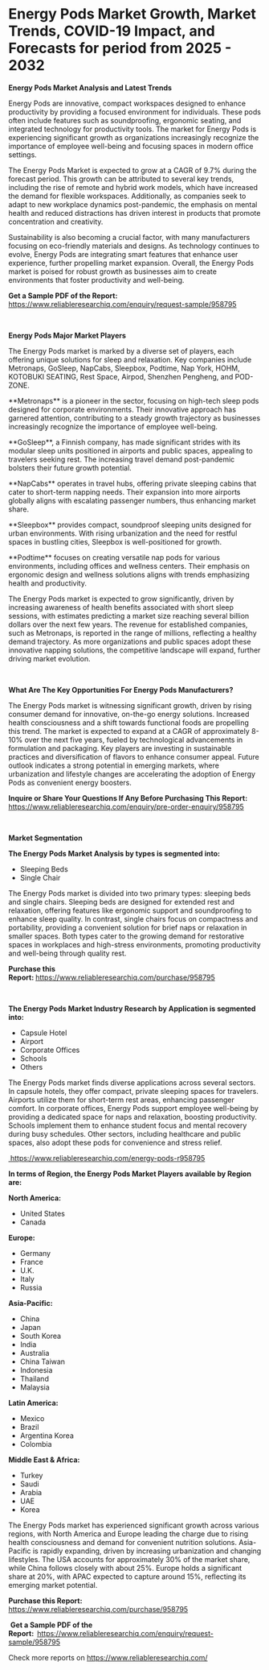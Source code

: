 <p><h1>Energy Pods Market Growth, Market Trends, COVID-19 Impact, and Forecasts for period from 2025 - 2032</h1></p><p><strong>Energy Pods Market Analysis and Latest Trends</strong></p>
<p><p>Energy Pods are innovative, compact workspaces designed to enhance productivity by providing a focused environment for individuals. These pods often include features such as soundproofing, ergonomic seating, and integrated technology for productivity tools. The market for Energy Pods is experiencing significant growth as organizations increasingly recognize the importance of employee well-being and focusing spaces in modern office settings.</p><p>The Energy Pods Market is expected to grow at a CAGR of 9.7% during the forecast period. This growth can be attributed to several key trends, including the rise of remote and hybrid work models, which have increased the demand for flexible workspaces. Additionally, as companies seek to adapt to new workplace dynamics post-pandemic, the emphasis on mental health and reduced distractions has driven interest in products that promote concentration and creativity.</p><p>Sustainability is also becoming a crucial factor, with many manufacturers focusing on eco-friendly materials and designs. As technology continues to evolve, Energy Pods are integrating smart features that enhance user experience, further propelling market expansion. Overall, the Energy Pods market is poised for robust growth as businesses aim to create environments that foster productivity and well-being.</p></p>
<p><strong>Get a Sample PDF of the Report:&nbsp;</strong> <a href="https://www.reliableresearchiq.com/enquiry/request-sample/958795?utm_campaign=3073&utm_medium=2&utm_source=Github&utm_content=ia&utm_term=10042025&utm_id=energy-pods">https://www.reliableresearchiq.com/enquiry/request-sample/958795</a></p>
<p>&nbsp;</p>
<p><strong>Energy Pods Major Market Players</strong></p>
<p><p>The Energy Pods market is marked by a diverse set of players, each offering unique solutions for sleep and relaxation. Key companies include Metronaps, GoSleep, NapCabs, Sleepbox, Podtime, Nap York, HOHM, KOTOBUKI SEATING, Rest Space, Airpod, Shenzhen Pengheng, and POD-ZONE.</p><p>**Metronaps** is a pioneer in the sector, focusing on high-tech sleep pods designed for corporate environments. Their innovative approach has garnered attention, contributing to a steady growth trajectory as businesses increasingly recognize the importance of employee well-being.</p><p>**GoSleep**, a Finnish company, has made significant strides with its modular sleep units positioned in airports and public spaces, appealing to travelers seeking rest. The increasing travel demand post-pandemic bolsters their future growth potential.</p><p>**NapCabs** operates in travel hubs, offering private sleeping cabins that cater to short-term napping needs. Their expansion into more airports globally aligns with escalating passenger numbers, thus enhancing market share.</p><p>**Sleepbox** provides compact, soundproof sleeping units designed for urban environments. With rising urbanization and the need for restful spaces in bustling cities, Sleepbox is well-positioned for growth.</p><p>**Podtime** focuses on creating versatile nap pods for various environments, including offices and wellness centers. Their emphasis on ergonomic design and wellness solutions aligns with trends emphasizing health and productivity.</p><p>The Energy Pods market is expected to grow significantly, driven by increasing awareness of health benefits associated with short sleep sessions, with estimates predicting a market size reaching several billion dollars over the next few years. The revenue for established companies, such as Metronaps, is reported in the range of millions, reflecting a healthy demand trajectory. As more organizations and public spaces adopt these innovative napping solutions, the competitive landscape will expand, further driving market evolution.</p></p>
<p>&nbsp;</p>
<p><strong>What Are The Key Opportunities For Energy Pods Manufacturers?</strong></p>
<p><p>The Energy Pods market is witnessing significant growth, driven by rising consumer demand for innovative, on-the-go energy solutions. Increased health consciousness and a shift towards functional foods are propelling this trend. The market is expected to expand at a CAGR of approximately 8-10% over the next five years, fueled by technological advancements in formulation and packaging. Key players are investing in sustainable practices and diversification of flavors to enhance consumer appeal. Future outlook indicates a strong potential in emerging markets, where urbanization and lifestyle changes are accelerating the adoption of Energy Pods as convenient energy boosters.</p></p>
<p><strong>Inquire or Share Your Questions If Any Before Purchasing This Report:</strong> <a href="https://www.reliableresearchiq.com/enquiry/pre-order-enquiry/958795?utm_campaign=3073&utm_medium=2&utm_source=Github&utm_content=ia&utm_term=10042025&utm_id=energy-pods">https://www.reliableresearchiq.com/enquiry/pre-order-enquiry/958795</a></p>
<p>&nbsp;</p>
<p><strong>Market Segmentation</strong></p>
<p><strong>The Energy Pods Market Analysis by types is segmented into:</strong></p>
<p><ul><li>Sleeping Beds</li><li>Single Chair</li></ul></p>
<p><p>The Energy Pods market is divided into two primary types: sleeping beds and single chairs. Sleeping beds are designed for extended rest and relaxation, offering features like ergonomic support and soundproofing to enhance sleep quality. In contrast, single chairs focus on compactness and portability, providing a convenient solution for brief naps or relaxation in smaller spaces. Both types cater to the growing demand for restorative spaces in workplaces and high-stress environments, promoting productivity and well-being through quality rest.</p></p>
<p><strong>Purchase this Report:&nbsp;</strong><a href="https://www.reliableresearchiq.com/purchase/958795?utm_campaign=3073&utm_medium=2&utm_source=Github&utm_content=ia&utm_term=10042025&utm_id=energy-pods">https://www.reliableresearchiq.com/purchase/958795</a></p>
<p>&nbsp;</p>
<p><strong>The Energy Pods Market Industry Research by Application is segmented into:</strong></p>
<p><ul><li>Capsule Hotel</li><li>Airport</li><li>Corporate Offices</li><li>Schools</li><li>Others</li></ul></p>
<p><p>The Energy Pods market finds diverse applications across several sectors. In capsule hotels, they offer compact, private sleeping spaces for travelers. Airports utilize them for short-term rest areas, enhancing passenger comfort. In corporate offices, Energy Pods support employee well-being by providing a dedicated space for naps and relaxation, boosting productivity. Schools implement them to enhance student focus and mental recovery during busy schedules. Other sectors, including healthcare and public spaces, also adopt these pods for convenience and stress relief.</p></p>
<p><a href="https://www.reliableresearchiq.com/energy-pods-r958795?utm_campaign=3073&utm_medium=2&utm_source=Github&utm_content=ia&utm_term=10042025&utm_id=energy-pods">&nbsp;https://www.reliableresearchiq.com/energy-pods-r958795</a></p>
<p><strong>In terms of Region, the Energy Pods Market Players available by Region are:</strong></p>
<p>
    <p> <strong> North America: </strong>
        <ul>
            <li>United States</li>
            <li>Canada</li>
        </ul>
        </p> 
    <p> <strong> Europe: </strong>
        <ul>
            <li>Germany</li>
            <li>France</li>
            <li>U.K.</li>
            <li>Italy</li>
            <li>Russia</li>
        </ul>
        </p> 
    <p> <strong> Asia-Pacific: </strong>
        <ul>
            <li>China</li>
            <li>Japan</li>
            <li>South Korea</li>
            <li>India</li>
            <li>Australia</li>
            <li>China Taiwan</li>
            <li>Indonesia</li>
            <li>Thailand</li>
            <li>Malaysia</li>
        </ul>
        </p> 
    <p> <strong> Latin America: </strong>
        <ul>
            <li>Mexico</li>
            <li>Brazil</li>
            <li>Argentina Korea</li>
            <li>Colombia</li>
        </ul>
        </p> 
    <p> <strong> Middle East & Africa: </strong>
        <ul>
            <li>Turkey</li>
            <li>Saudi</li>
            <li>Arabia</li>
            <li>UAE</li>
            <li>Korea</li>
        </ul>
    </p>
    </p>
<p><p>The Energy Pods market has experienced significant growth across various regions, with North America and Europe leading the charge due to rising health consciousness and demand for convenient nutrition solutions. Asia-Pacific is rapidly expanding, driven by increasing urbanization and changing lifestyles. The USA accounts for approximately 30% of the market share, while China follows closely with about 25%. Europe holds a significant share at 20%, with APAC expected to capture around 15%, reflecting its emerging market potential.</p></p>
<p><strong>Purchase this Report: </strong><a href="https://www.reliableresearchiq.com/purchase/958795?utm_campaign=3073&utm_medium=2&utm_source=Github&utm_content=ia&utm_term=10042025&utm_id=energy-pods">https://www.reliableresearchiq.com/purchase/958795</a></p>
<p>&nbsp;<strong>Get a Sample PDF of the Report:&nbsp;&nbsp;</strong><a href="https://www.reliableresearchiq.com/enquiry/request-sample/958795?utm_campaign=3073&utm_medium=2&utm_source=Github&utm_content=ia&utm_term=10042025&utm_id=energy-pods">https://www.reliableresearchiq.com/enquiry/request-sample/958795</a></p>
<p><strong></strong></p>
<p>Check more reports on <a href="https://www.reliableresearchiq.com/?utm_campaign=3073&utm_medium=2&utm_source=Github&utm_content=ia&utm_term=10042025&utm_id=energy-pods">https://www.reliableresearchiq.com/</a></p>